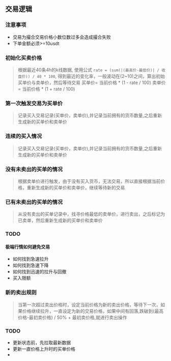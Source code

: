 ## 交易逻辑

### 注意事项
- 交易为撮合交易价格小数位数过多会造成撮合失败
- 下单金额必须>=10usdt

### 初始化买卖价格
>根据最近40条4h的k线数据, 使用公式 `rate = (sum(|(最高价-最低价)| / 收盘价)) / 40 * 100`, 得到最近的变化率，一般波动在(2~10)之间，算出初始买单价与卖单价，然后等待交易
>买单价= 当前价格 * (1 - rate / 100)
>卖单价= 当前价格 * (1 + rate / 100)

### 第一次触发交易为买单价
>记录买入交易记录(买单价，卖单价),并记录当前拥有的货币数量,之后重新生成新的买单价和卖单价

### 连续的买入情况
> 记录买入交易记录(买单价，卖单价),并记录当前拥有的货币数量,之后重新生成新的买单价和卖单价

### 没有未卖出的买单的情况
>根据卖单价进行触发，由于没有买入货币，无法交易，所以直接根据当前价格，重新生成新的买单价和卖单价，继续等待新的交易

### 已有未卖出的买单的情况
>从没有卖出的买单记录中，找寻价格最低的卖单价，进行卖出，之后标记为已卖单，然后重新生成新的买单价和卖单价

### TODO

#### 极端行情如何避免交易
- 如何找到急速拉升
- 如何找到急速下降
- 如何找到迅速的拉升与回撤
- 买入限额

### 新的卖出规则
> 当第一次超过卖出价格时，设定当前价格为新的卖出价格，等待下一次，如果价格继续拉升，一直设定为新的交易价格，如果中间有回落,跌破到(最高价格-最初卖价格) / 50% + 最初卖价格,就进行卖出操作



### TODO
- 更新状态前，先拉取最新数据
- 更新一直价格上升时的买单价格
- 